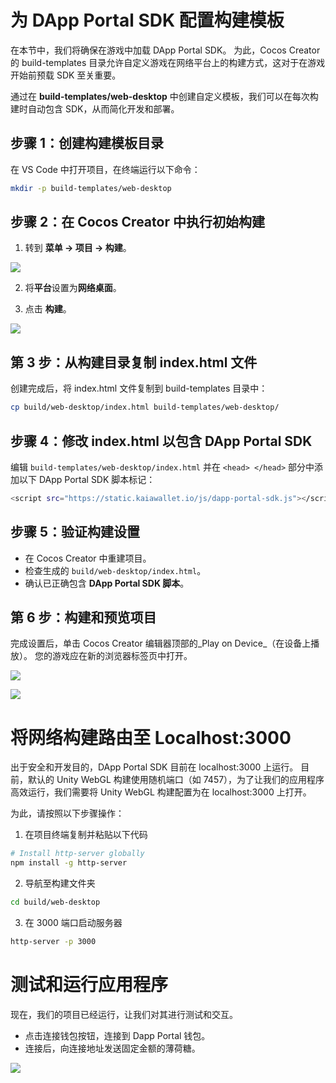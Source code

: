 # 为 DApp Portal SDK 配置构建模板

在本节中，我们将确保在游戏中加载 DApp Portal SDK。 为此，Cocos Creator 的 build-templates 目录允许自定义游戏在网络平台上的构建方式，这对于在游戏开始前预载 SDK 至关重要。

通过在 **build-templates/web-desktop** 中创建自定义模板，我们可以在每次构建时自动包含 SDK，从而简化开发和部署。

## 步骤 1：创建构建模板目录<a id="create-build-template-directory"></a>

在 VS Code 中打开项目，在终端运行以下命令：

```bash
mkdir -p build-templates/web-desktop
```

## 步骤 2：在 Cocos Creator 中执行初始构建<a id="perform-initial-build"></a>

1. 转到 **菜单 → 项目 → 构建**。

![](/img/minidapps/cocos-creator/cp-build-r.png)

2. 将**平台**设置为**网络桌面**。

3. 点击 **构建**。

![](/img/minidapps/cocos-creator/cp-build-details-r.png)

## 第 3 步：从构建目录复制 index.html 文件<a id="copy-index-html-from-build-dir"></a>

创建完成后，将 index.html 文件复制到 build-templates 目录中：

```bash
cp build/web-desktop/index.html build-templates/web-desktop/
```

## 步骤 4：修改 index.html 以包含 DApp Portal SDK<a id="modify-index-html-to-include-dapp-portal-sdk"></a>

编辑 `build-templates/web-desktop/index.html` 并在 `<head> </head>` 部分中添加以下 DApp Portal SDK 脚本标记：

```bash
<script src="https://static.kaiawallet.io/js/dapp-portal-sdk.js"></script>
```

## 步骤 5：验证构建设置<a id="verify-build-setup"></a>

- 在 Cocos Creator 中重建项目。
- 检查生成的 `build/web-desktop/index.html`。
- 确认已正确包含 **DApp Portal SDK 脚本**。

## 第 6 步：构建和预览项目<a id="build-preview-project"></a>

完成设置后，单击 Cocos Creator 编辑器顶部的_Play on Device_（在设备上播放）。 您的游戏应在新的浏览器标签页中打开。

![](/img/minidapps/cocos-creator/cp-play-game-r.png)

![](/img/minidapps/cocos-creator/cp-localhost-build-r.png)

# 将网络构建路由至 Localhost:3000<a id="route-web-build"></a>

出于安全和开发目的，DApp Portal SDK 目前在 localhost:3000 上运行。 目前，默认的 Unity WebGL 构建使用随机端口（如 7457），为了让我们的应用程序高效运行，我们需要将 Unity WebGL 构建配置为在 localhost:3000 上打开。

为此，请按照以下步骤操作：

1. 在项目终端复制并粘贴以下代码

```bash
# Install http-server globally
npm install -g http-server
```

2. 导航至构建文件夹

```bash
cd build/web-desktop
```

3. 在 3000 端口启动服务器

```bash
http-server -p 3000
```

# 测试和运行应用程序 <a id="route-web-build"></a>

现在，我们的项目已经运行，让我们对其进行测试和交互。

- 点击连接钱包按钮，连接到 Dapp Portal 钱包。
- 连接后，向连接地址发送固定金额的薄荷糖。

![](/img/minidapps/cocos-creator/cocos-demo.gif)

